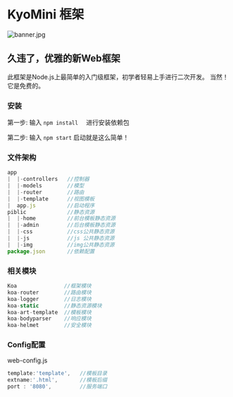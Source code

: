# KyoMini 框架

![banner.jpg](http://www.naokiono.cc/public/banner.jpg)

## 久违了，优雅的新Web框架

此框架是Node.js上最简单的入门级框架，初学者轻易上手进行二次开发。
当然！它是免费的。

### 安装

第一步: 输入  `npm install  `   进行安装依赖包

第二步: 输入  `npm start`   启动就是这么简单！

### 文件架构

```javascript
app
|  |-controllers   //控制器
|  |-models        //模型
|  |-router        //路由
|  |-template      //视图模板
|  app.js          //启动程序
piblic             //静态资源
|  |-home          //前台模板静态资源
|  |-admin         //后台模板静态资源
|  |-css           //css公共静态资源
|  |-js            //js 公共静态资源
|  |-img           //img公共静态资源
package.json       //依赖配置

```

### 相关模块

```javascript
Koa               //框架模块
koa-router        //路由模块
koa-logger        //日志模块
koa-static        //静态资源模块
koa-art-template  //模板模块
koa-bodyparser    //响应模块
koa-helmet        //安全模块
```

### Config配置
web-config.js
```javascript
template:'template',   //模板目录
extname:'.html',       //模板后缀
port : '8080',         //服务端口
```